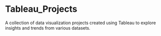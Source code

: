 # Tableau_Projects
A collection of data visualization projects created using Tableau to explore insights and trends from various datasets.

